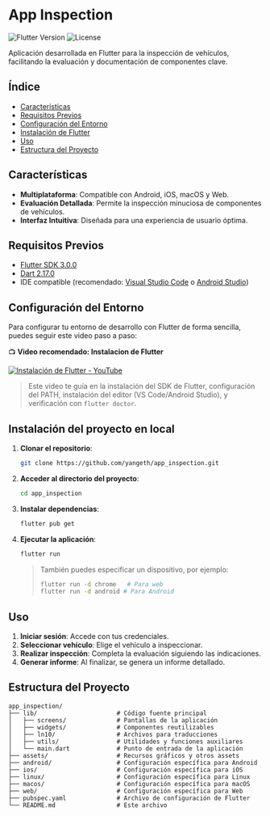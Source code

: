 # App Inspection

![Flutter Version](https://img.shields.io/badge/Flutter-3.0.0-blue)
![License](https://img.shields.io/badge/License-MIT-green)

Aplicación desarrollada en Flutter para la inspección de vehículos, facilitando la evaluación y documentación de componentes clave.

## Índice

- [Características](#características)
- [Requisitos Previos](#requisitos-previos)
- [Configuración del Entorno](#configuración-del-entorno)
- [Instalación de Flutter](#instalación)
- [Uso](#uso)
- [Estructura del Proyecto](#estructura-del-proyecto)

## Características

- **Multiplataforma**: Compatible con Android, iOS, macOS y Web.
- **Evaluación Detallada**: Permite la inspección minuciosa de componentes de vehículos.
- **Interfaz Intuitiva**: Diseñada para una experiencia de usuario óptima.

## Requisitos Previos

- [Flutter SDK 3.0.0](https://docs.flutter.dev/get-started/install)
- [Dart 2.17.0](https://dart.dev/get-dart)
- IDE compatible (recomendado: [Visual Studio Code](https://code.visualstudio.com/) o [Android Studio](https://developer.android.com/studio))

## Configuración del Entorno

Para configurar tu entorno de desarrollo con Flutter de forma sencilla, puedes seguir este video paso a paso:

📺 **Video recomendado: Instalacion de Flutter**

[![Instalación de Flutter - YouTube](https://img.youtube.com/vi/fq4N0hgOWzU/0.jpg)](https://www.youtube.com/watch?v=OIlhCrBp-uw)

> Este video te guía en la instalación del SDK de Flutter, configuración del PATH, instalación del editor (VS Code/Android Studio), y verificación con `flutter doctor`.

## Instalación del proyecto en local

1. **Clonar el repositorio**:

   ```bash
   git clone https://github.com/yangeth/app_inspection.git
   ```

2. **Acceder al directorio del proyecto**:

   ```bash
   cd app_inspection
   ```

3. **Instalar dependencias**:

   ```bash
   flutter pub get
   ```

4. **Ejecutar la aplicación**:

   ```bash
   flutter run
   ```

   > También puedes especificar un dispositivo, por ejemplo:
   >
   > ```bash
   > flutter run -d chrome   # Para web
   > flutter run -d android # Para Android
   > ```

## Uso

1. **Iniciar sesión**: Accede con tus credenciales.
2. **Seleccionar vehículo**: Elige el vehículo a inspeccionar.
3. **Realizar inspección**: Completa la evaluación siguiendo las indicaciones.
4. **Generar informe**: Al finalizar, se genera un informe detallado.

## Estructura del Proyecto

```plaintext
app_inspection/
├── lib/                      # Código fuente principal
│   ├── screens/              # Pantallas de la aplicación
│   ├── widgets/              # Componentes reutilizables
│   ├── ln10/                 # Archivos para traducciones
│   ├── utils/                # Utilidades y funciones auxiliares
│   └── main.dart             # Punto de entrada de la aplicación
├── assets/                   # Recursos gráficos y otros assets
├── android/                  # Configuración específica para Android
├── ios/                      # Configuración específica para iOS
├── linux/                    # Configuración específica para Linux
├── macos/                    # Configuración específica para macOS
├── web/                      # Configuración específica para Web
├── pubspec.yaml              # Archivo de configuración de Flutter
└── README.md                 # Este archivo
```


